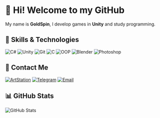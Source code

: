 # 👋 Hi! Welcome to my GitHub

My name is **GoldSpin**, I develop games in **Unity** and study programming.

## 🚀 Skills & Technologies

![C#](https://img.shields.io/badge/C%23-%23239120.svg?style=for-the-badge&logo=c-sharp&logoColor=white)
![Unity](https://img.shields.io/badge/Unity-%23000000.svg?style=for-the-badge&logo=unity&logoColor=white)
![Git](https://img.shields.io/badge/Git-%23F05033.svg?style=for-the-badge&logo=git&logoColor=white)
![C](https://img.shields.io/badge/C-%2300599C.svg?style=for-the-badge&logo=c&logoColor=white)
![OOP](https://img.shields.io/badge/OOP-%23007396.svg?style=for-the-badge)
![Blender](https://img.shields.io/badge/Blender-%23F5792A.svg?style=for-the-badge&logo=blender&logoColor=white)
![Photoshop](https://img.shields.io/badge/Photoshop-%23007ACC.svg?style=for-the-badge&logo=adobephotoshop&logoColor=white)

## 🔗 Contact Me

[![ArtStation](https://img.shields.io/badge/ArtStation-%231F1F1F.svg?style=for-the-badge&logo=artstation&logoColor=white)](https://www.artstation.com/goldspin)
[![Telegram](https://img.shields.io/badge/Telegram-%2326A5E4.svg?style=for-the-badge&logo=telegram&logoColor=white)](https://t.me/iwanttodiehd)
[![Email](https://img.shields.io/badge/Email-%23D14836.svg?style=for-the-badge&logo=gmail&logoColor=white)](mailto:gamedevfales@gmail.com)

## 📊 GitHub Stats

![GitHub Stats](https://github-readme-stats.vercel.app/api?username=GoldSpin&show_icons=true&theme=dark)

